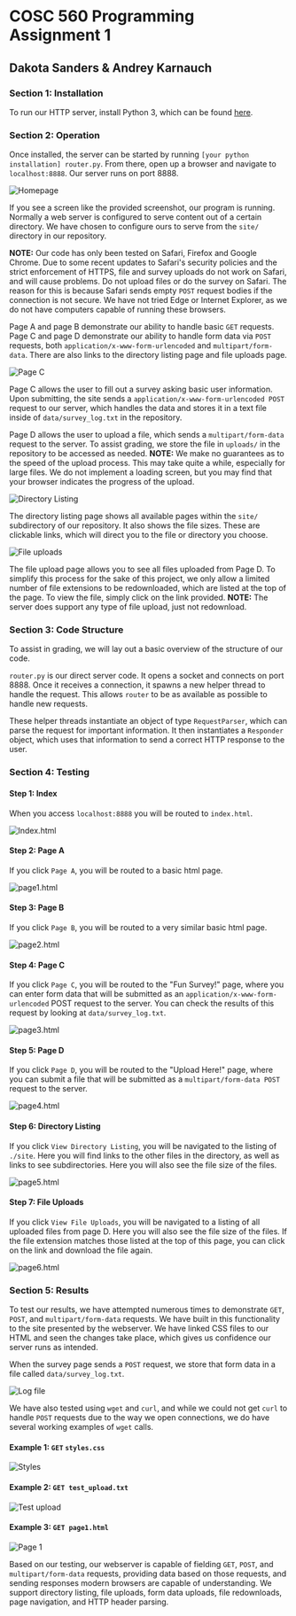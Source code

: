 # COSC 560 Programming Assignment 1
## Dakota Sanders & Andrey Karnauch

### Section 1: Installation
To run our HTTP server, install Python 3, which can be found [here](https://www.python.org).

### Section 2: Operation
Once installed, the server can be started by running `[your python installation] router.py`. 
From there, open up a browser and navigate to `localhost:8888`. Our server runs on port 8888.

![](./screenshots/homepage.png "Homepage")

If you see a screen like the provided screenshot, our program is running. Normally a web server is configured to serve content out of a certain directory. We have chosen to configure ours to serve from the `site/` directory in our repository.

**NOTE:** Our code has only been tested on Safari, Firefox and Google Chrome. Due to some recent updates to Safari's security policies and the strict enforcement of HTTPS, file and survey uploads do not work on Safari, and will cause problems. Do not upload files or do the survey on Safari. The reason for this is because Safari sends empty `POST` request bodies if the connection is not secure. We have not tried Edge or Internet Explorer, as we do not have computers capable of running these browsers.

Page A and page B demonstrate our ability to handle basic `GET` requests. Page C and page D demonstrate our ability to handle form data via `POST` requests, both `application/x-www-form-urlencoded` and `multipart/form-data`. There are also links to the directory listing page and file uploads page.

![](./screenshots/survey.png "Page C")

Page C allows the user to fill out a survey asking basic user information. Upon submitting, the site sends a `application/x-www-form-urlencoded POST` request to our server, which handles the data and stores it in a text file inside of `data/survey_log.txt` in the repository.

Page D allows the user to upload a file, which sends a `multipart/form-data` request to the server. To assist grading, we store the file in `uploads/` in the repository to be accessed as needed.
**NOTE:** We make no guarantees as to the speed of the upload process. This may take quite a while, especially for large files. We do not implement a loading screen, but you may find that your browser indicates the progress of the upload.

![](./screenshots/dir.png "Directory Listing")

The directory listing page shows all available pages within the `site/` subdirectory of our repository. It also shows the file sizes. These are clickable links, which will direct you to the file or directory you choose.

![](./screenshots/uploads.png "File uploads")

The file upload page allows you to see all files uploaded from Page D. To simplify this process for the sake of this project, we only allow a limited number of file extensions to be redownloaded, which are listed at the top of the page. To view the file, simply click on the link provided. **NOTE:** The server does support any type of file upload, just not redownload.

### Section 3: Code Structure
To assist in grading, we will lay out a basic overview of the structure of our code.

`router.py` is our direct server code. It opens a socket and connects on port 8888. Once it receives a connection, it spawns a new helper thread to handle the request. This allows `router` to be as available as possible to handle new requests.

These helper threads instantiate an object of type `RequestParser`, which can parse the request for important information. It then instantiates a `Responder` object, which uses that information to send a correct HTTP response to the user.

### Section 4: Testing
#### Step 1: Index
When you access `localhost:8888` you will be routed to `index.html`.

![](./screenshots/walkthrough/index.png "Index.html")

#### Step 2: Page A
If you click `Page A`, you will be routed to a basic html page.

![](./screenshots/walkthrough/page1.png "page1.html")

#### Step 3: Page B
If you click `Page B`, you will be routed to a very similar basic html page.

![](./screenshots/walkthrough/page2.png "page2.html")

#### Step 4: Page C
If you click `Page C`, you will be routed to the "Fun Survey!" page, where you can enter form data that will be submitted as an `application/x-www-form-urlencoded` POST request to the server. You can check the results of this request by looking at `data/survey_log.txt`.

![](./screenshots/walkthrough/page3.png "page3.html")

#### Step 5: Page D
If you click `Page D`, you will be routed to the "Upload Here!" page, where you can submit a file that will be submitted as a `multipart/form-data POST` request to the server.

![](./screenshots/walkthrough/page4.png "page4.html")

#### Step 6: Directory Listing
If you click `View Directory Listing`, you will be navigated to the listing of `./site`. Here you will find links to the other files in the directory, as well as links to see subdirectories. Here you will also see the file size of the files.

![](./screenshots/walkthrough/page5.png "page5.html")

#### Step 7: File Uploads
If you click `View File Uploads`, you will be navigated to a listing of all uploaded files from page D. Here you will also see the file size of the files. If the file extension matches those listed at the top of this page, you can click on the link and download the file again.

![](./screenshots/walkthrough/page6.png "page6.html")

### Section 5: Results
To test our results, we have attempted numerous times to demonstrate `GET`, `POST`, and `multipart/form-data` requests. We have built in this functionality to the site presented by the webserver. We have linked CSS files to our HTML and seen the changes take place, which gives us confidence our server runs as intended.

When the survey page sends a `POST` request, we store that form data in a file called `data/survey_log.txt`.

![](./screenshots/log.png "Log file")

We have also tested using `wget` and `curl`, and while we could not get `curl` to handle `POST` requests due to the way we open connections, we do have several working examples of `wget` calls.

#### Example 1: `GET` `styles.css`

![](./screenshots/styles.jpeg "Styles")

#### Example 2: `GET test_upload.txt`

![](./screenshots/test_upload.jpeg "Test upload")

#### Example 3: `GET page1.html`

![](./screenshots/page1.jpeg "Page 1")

Based on our testing, our webserver is capable of fielding `GET`, `POST`, and `multipart/form-data` requests, providing data based on those requests, and sending responses modern browsers are capable of understanding. We support directory listing, file uploads, form data uploads, file redownloads, page navigation, and HTTP header parsing.